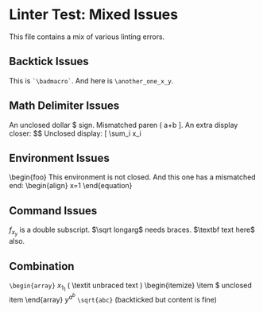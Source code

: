 # Linter Test: Mixed Issues

This file contains a mix of various linting errors.

## Backtick Issues
This is `` `\badmacro` ``. And here is `\another_one_x_y`.

## Math Delimiter Issues
An unclosed dollar $ sign.
Mismatched paren \( a+b ].
An extra display closer: $$
Unclosed display: \[ \sum_i x_i

## Environment Issues
\begin{foo}
  This environment is not closed.
And this one has a mismatched end:
\begin{align}
  x=1
\end{equation}

## Command Issues
$f_x_y$ is a double subscript.
$\sqrt longarg$ needs braces.
$\textbf text here$ also.

## Combination
`\begin{array}` $x_1_1$ \( \textit unbraced text \)
\begin{itemize}
  \item $ unclosed item
\end{array}
$y^a^b$
`\sqrt{abc}` (backticked but content is fine)
